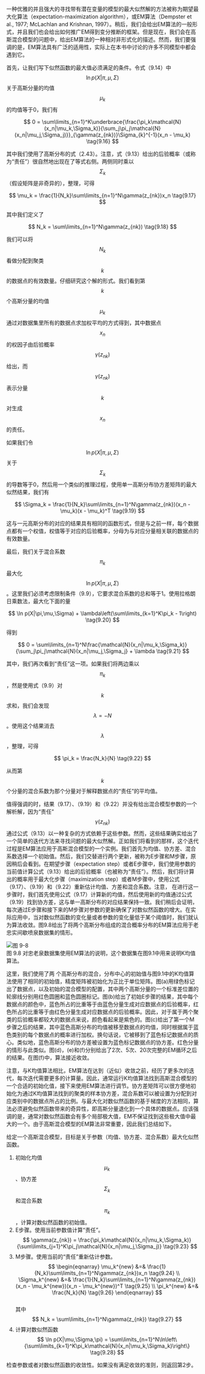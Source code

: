 一种优雅的并且强大的寻找带有潜在变量的模型的最大似然解的方法被称为期望最大化算法（expectation-maximization algorithm），或EM算法（Dempster et al., 1977; McLachlan and Krishnan, 1997）。稍后，我们会给出EM算法的一般形式，并且我们也会给出如何推广EM得到变分推断的框架。但是现在，我们会在高斯混合模型的问题中，给出EM算法的一种相对非形式化的描述。然而，我们要强调的是，EM算法具有广泛的适用性，实际上在本书中讨论的许多不同模型中都会遇到它。    

首先，让我们写下似然函数的最大值必须满足的条件。令式（9.14）中$$ \ln p(X|\pi, \mu, \Sigma) $$关于高斯分量的均值$$ \mu_k $$的均值等于0，我们有    

$$
0 = \sum\limits_{n=1}^K\underbrace{\frac{\pi_k\mathcal{N}(x_n|\mu_k,\Sigma_k)}{\sum_j\pi_j\mathcal{N}(x_n|\mu_j,\Sigma_j)}}_{\gamma(z_{nk})}\Sigma_{k}^{-1}(x_n - \mu_k) \tag{9.16}
$$    

其中我们使用了高斯分布的式（2.43）。注意，式（9.13）给出的后验概率（或称为“责任”）很自然地出现在了等式右侧。两侧同时乘以$$ \Sigma_k $$（假设矩阵是非奇异的），整理，可得    

$$
\mu_k = \frac{1}{N_k}\sum\limits_{n=1}^N\gamma(z_{nk})x_n \tag{9.17}
$$    

其中我们定义了    

$$
N_k = \sum\limits_{n=1}^N\gamma(z_{nk}) \tag{9.18}
$$    

我们可以将$$ N_k $$看做分配到聚类$$ k $$的数据点的有效数量。仔细研究这个解的形式。我们看到第$$ k $$个高斯分量的均值$$ \mu_k $$通过对数据集里所有的数据点求加权平均的方式得到，其中数据点$$ x_n $$的权因子由后验概率$$ \gamma(z_{nk}) $$给出，而$$ \gamma(z_{nk}) $$表示分量$$ k $$对生成$$ x_n $$的责任。    

如果我们令$$ \ln p(X | \pi, \mu, \Sigma) $$关于$$ \Sigma_k $$的导数等于0，然后用一个类似的推理过程，使用单一高斯分布协方差矩阵的最大似然结果，我们有    

$$
\Sigma_k = \frac{1}{N_k}\sum\limits_{n=1}^N\gamma(z_{nk})(x_n - \mu_k)(x - \mu_k)^T \tag{9.19}
$$    

这与一元高斯分布的对应的结果具有相同的函数形式，但是与之前一样，每个数据点都有一个权值，权值等于对应的后验概率，分母为与对应分量相关联的数据点的有效数量。    

最后，我们关于混合系数$$ \pi_k $$最大化$$ \ln p(X | \pi, \mu, \Sigma) $$。这里我们必须考虑限制条件（9.9），它要求混合系数的总和等于1。使用拉格朗日乘数法，最大化下面的量    

$$
\ln p(X|\pi,\mu,\Sigma) + \lambda\left(\sum\limits_{k=1}^K\pi_k - 1\right) \tag{9.20}
$$    

得到

$$
0 = \sum\limits_{n=1}^N\frac{\mathcal{N}(x_n|\mu_k,\Sigma_k)}{\sum_j\pi_j\mathcal{N}(x_n|\mu_j,\Sigma_j} + \lambda \tag{9.21}
$$     

其中，我们再次看到“责任”这一项。如果我们将两边乘以$$ \pi_k $$，然是使用式（9.9）对$$ k $$求和，我们会发现$$ \lambda = -N $$。使用这个结果消去$$ \lambda $$，整理，可得    

$$
\pi_k = \frac{N_k}{N} \tag{9.22}
$$    

从而第$$ k $$个分量的混合系数为那个分量对于解释数据点的“责任”的平均值。    

值得强调的时，结果（9.17）、（9.19）和（9.22）并没有给出混合模型参数的一个解析解，因为“责任”$$ \gamma(z_{nk}) $$  通过公式（9.13）以一种复杂的方式依赖于这些参数。然而，这些结果确实给出了一个简单的迭代方法来寻找问题的最大似然解。正如我们将看到的那样，这个迭代过程是EM算法应用于高斯混合模型的一个实例。我们首先为均值、协方差、混合系数选择一个初始值。然后，我们交替进行两个更新，被称为E步骤和M步骤，原因稍后会看到。在期望步骤（expectation step）或者E步骤中，我们使用参数的当前值计算公式（9.13）给出的后验概率（也被称为“责任”）。然后，我们将计算出的概率用于最大化步骤（maximization step）或者M步骤中，使用公式（9.17）、（9.19）和（9.22）重新估计均值、方差和混合系数。注意， 在进行这一步骤时，我们首先使用公式（9.17）计算新的均值，然后使用新的均值通过公式 （9.19）找到协方差，这与单一高斯分布的对应结果保持一致。我们稍后会证明，每次通过E步骤和接下来的M步骤对参数的更新确保了对数似然函数的增大。在实际应用中，当对数似然函数的变化量或者参数的变化量低于某个阈值时，我们就认为算法收敛。图9.8给出了将两个高斯分布组成的混合概率分布的EM算法应用于老忠实间歇喷泉数据集的情形。    

![图 9-8](images/em_old_faithful.png)      
图 9.8 对忠老泉数据集使用EM算法的说明，这个数据集在图9.1中用来说明K均值算法。

这里，我们使用了两 个高斯分布的混合，分布中心的初始值与图9.1中的K均值算法使用了相同的初始值，精度矩阵被初始化为正比于单位矩阵。图(a)用绿色标记出了数据点，以及初始的混合模型的配置，其中两个高斯分量的一个标准差位置的轮廓线分别用红色圆圈和蓝色圆圈标记。图(b)给出了初始E步骤的结果，其中每个数据点的颜色中，蓝色所占的比重等于由蓝色分量生成对应数据点的后验概率，红色所占的比重等于由红色分量生成对应数据点的后验概率。因此，对于属于两个聚类的后验概率都较大的数据点来说，颜色看起来是紫色的。图(c)给出了第一个M步骤之后的结果，其中蓝色高斯分布的均值被移至数据点的均值，同时根据属于蓝色类别的每个数据点的概率进行加权。换句话说，它被移到了蓝色标记数据点的质心。类似地，蓝色高斯分布的协方差被设置为蓝色标记数据点的协方差。红色分量的情形与此类似。图(d)，(e)和(f)分别给出了2次、5次、20次完整的EM循环之后的结果。在图(f)中，算法接近收敛。    

注意，与K均值算法相比，EM算法在达到（近似）收敛之前，经历了更多次的迭代，每次迭代需要更多的计算量。因此，通常运行K均值算法找到高斯混合模型的一个合适的初始化值，接下来使用EM算法进行调节。协方差矩阵可以很方便地初始化为通过K均值算法找到的聚类的样本协方差，混合系数可以被设置为分配到对应类别中的数据点所占的比例。与最大化对数似然函数的基于梯度的方法相同，算法必须避免似然函数带来的奇异性，即高斯分量退化到一个具体的数据点。应该强调的是，通常对数似然函数会有多个局部极大值，EM不保证找到这些极大值中最大的一个。由于高斯混合模型的EM算法非常重要，因此我们总结如下。    

给定一个高斯混合模型，目标是关于参数（均值、协方差、混合系数）最大化似然函数。

1. 初始化均值$$ \mu_k $$、协方差$$ \Sigma_k $$和混合系数$$ \pi_k $$，计算对数似然函数的初始值。     
2. E步骤。使用当前参数值计算“责任”。    
$$ 
\gamma(z_{nk}) = \frac{\pi_k\mathcal{N}(x_n|\mu_k,\Sigma_k)}{\sum\limits_{j=1}^K\pi_j\mathcal{N}(x_n|\mu_j,\Sigma_j)} \tag{9.23} 
$$
3. M步骤。使用当前的“责任”重新估计参数。    
$$
\begin{eqnarray}
\mu_k^{new} &=& \frac{1}{N_k}\sum\limits_{n=1}^N\gamma(z_{nk})x_n \tag{9.24} \\
\Sigma_k^{new} &=& \frac{1}{N_k}\sum\limits_{n=1}^N\gamma(z_{nk})(x_n - \mu_k^{new})(x_n - \mu_k^{new})^T \tag{9.25} \\
\pi_k^{new} &=& \frac{N_k}{N} \tag{9.26}
\end{eqnarray}
$$    
其中    
$$
N_k = \sum\limits_{n=1}^N\gamma(z_{nk}) \tag{9.27}
$$    
4. 计算对数似然函数    
$$
\ln p(X|\mu,\Sigma,\pi) = \sum\limits_{n=1}^N\ln\left\{\sum\limits_{k=1}^K\pi_k\mathcal{N}(x_n|\mu_k,\Sigma_k)\right\} \tag{9.28}
$$

检查参数或者对数似然函数的收敛性。如果没有满足收敛的准则，则返回第2步。

